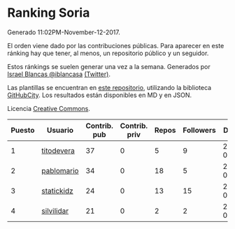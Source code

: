 # Ranking Soria

Generado 11:02PM-November-12-2017.

El orden viene dado por las contribuciones públicas. Para aparecer en este ránking hay que tener, al menos, un repositorio público y un seguidor.

Estos ránkings se suelen generar una vez a la semana. Generados por [Israel Blancas @iblancasa](https://github.com/iblancasa/) [(Twitter)](https://twitter.com/iblancasa).

Las plantillas se encuentran en [este repositorio](https://github.com/iblancasa/GH-Spanish-Ranking), utilizando la biblioteca [GitHubCity](https://github.com/iblancasa/GitHubCity). Los resultados están disponibles en MD y en JSON.

Licencia [Creative Commons](https://creativecommons.org/licenses/by/4.0/).

| Puesto   |  Usuario  | Contrib. pub | Contrib. priv |Repos| Followers | Desde |  Avatar  |
|----------|-----------|--------------|---------------|-----|-----------|-------|----------|
|1|[titodevera](https://github.com/titodevera)|37|0|5|9|2015-03-19|![titodevera](https://avatars2.githubusercontent.com/u/11556124)|
|2|[pablomario](https://github.com/pablomario)|34|0|18|5|2013-05-18|![pablomario](https://avatars2.githubusercontent.com/u/4464094)|
|3|[statickidz](https://github.com/statickidz)|24|0|13|15|2014-06-14|![statickidz](https://avatars2.githubusercontent.com/u/7888227)|
|4|[silvilidar](https://github.com/silvilidar)|21|0|2|2|2016-03-18|![silvilidar](https://avatars0.githubusercontent.com/u/17927667)|
